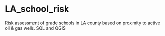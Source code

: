 # LA_school_risk
Risk assessment of grade schools in LA county based on proximity to active oil &amp; gas wells. SQL and QGIS
